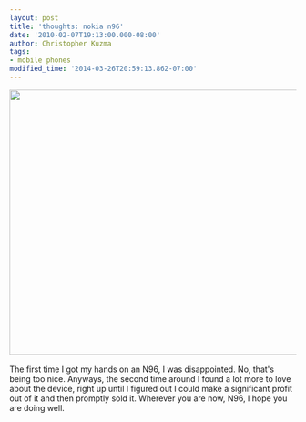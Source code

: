 ```yaml
---
layout: post
title: 'thoughts: nokia n96'
date: '2010-02-07T19:13:00.000-08:00'
author: Christopher Kuzma
tags:
- mobile phones
modified_time: '2014-03-26T20:59:13.862-07:00'
---
```


<a href="http://meinfruhstuck.files.wordpress.com/2010/02/6a00d41433edcd685e0123dddc35da860c.jpg"><img class="aligncenter size-full wp-image-136" title="Nokia N96" src="http://meinfruhstuck.files.wordpress.com/2010/02/6a00d41433edcd685e0123dddc35da860c.jpg" alt="" width="700" height="465" /></a><br/><br/>The first time I got my hands on an N96, I was disappointed. No, that's being too nice. Anyways, the second time around I found a lot more to love about the device, right up until I figured out I could make a significant profit out of it and then promptly sold it. Wherever you are now, N96, I hope you are doing well.